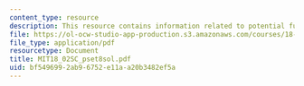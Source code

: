 ```yaml
---
content_type: resource
description: This resource contains information related to potential function.
file: https://ol-ocw-studio-app-production.s3.amazonaws.com/courses/18-02sc-multivariable-calculus-fall-2010/bf5496992ab96752e11aa20b3482ef5a_MIT18_02SC_pset8sol.pdf
file_type: application/pdf
resourcetype: Document
title: MIT18_02SC_pset8sol.pdf
uid: bf549699-2ab9-6752-e11a-a20b3482ef5a
---
```


